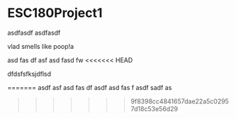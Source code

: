 # ESC180Project1

asdfasdf
asdfasdf

vlad smells like poop!a

asd
fas
df
asf
asd
fasd
fw
<<<<<<< HEAD


dfdsfsfksjdflsd

=======
asdf
asf
asd
fas
df
asdf
asd
fas
f
asdf
sadf
as
>>>>>>> 9f8398cc4841657dae22a5c02957d18c53e56d29
